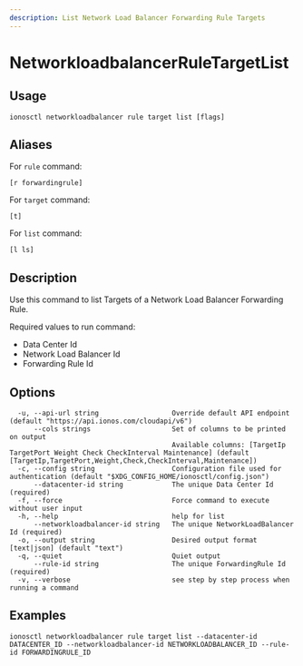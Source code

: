 ```yaml
---
description: List Network Load Balancer Forwarding Rule Targets
---
```


# NetworkloadbalancerRuleTargetList

## Usage

```text
ionosctl networkloadbalancer rule target list [flags]
```

## Aliases

For `rule` command:

```text
[r forwardingrule]
```

For `target` command:

```text
[t]
```

For `list` command:

```text
[l ls]
```

## Description

Use this command to list Targets of a Network Load Balancer Forwarding Rule.

Required values to run command:

* Data Center Id
* Network Load Balancer Id
* Forwarding Rule Id

## Options

```text
  -u, --api-url string                  Override default API endpoint (default "https://api.ionos.com/cloudapi/v6")
      --cols strings                    Set of columns to be printed on output 
                                        Available columns: [TargetIp TargetPort Weight Check CheckInterval Maintenance] (default [TargetIp,TargetPort,Weight,Check,CheckInterval,Maintenance])
  -c, --config string                   Configuration file used for authentication (default "$XDG_CONFIG_HOME/ionosctl/config.json")
      --datacenter-id string            The unique Data Center Id (required)
  -f, --force                           Force command to execute without user input
  -h, --help                            help for list
      --networkloadbalancer-id string   The unique NetworkLoadBalancer Id (required)
  -o, --output string                   Desired output format [text|json] (default "text")
  -q, --quiet                           Quiet output
      --rule-id string                  The unique ForwardingRule Id (required)
  -v, --verbose                         see step by step process when running a command
```

## Examples

```text
ionosctl networkloadbalancer rule target list --datacenter-id DATACENTER_ID --networkloadbalancer-id NETWORKLOADBALANCER_ID --rule-id FORWARDINGRULE_ID
```

